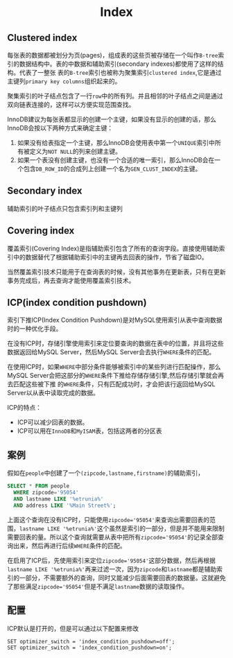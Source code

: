 # <center> Index
## Clustered index
每张表的数据都被划分为页(pages)，组成表的这些页被存储在一个叫作`B-tree`索引的数据结构中。表的中数据和辅助索引(secondary indexes)都使用了这样的结构。代表了一整张
表的`B-tree`索引也被称为聚集索引`clustered index`,它是通过主键列`primary key columns`组织起来的。

聚集索引的叶子结点包含了一行`row`中的所有列。并且相邻的叶子结点之间是通过双向链表连接的，这样可以方便实现范围查找。

InnoDB建议为每张表都显示的创建一个主键，如果没有显示的创建的话，那么InnoDB会按以下两种方式来确定主键：

1. 如果没有给表指定一个主键，那么InnoDB会使用表中第一个`UNIQUE`索引中所有被定义为`NOT NULL`的列来创建主键。
2. 如果一个表没有创建主键，也没有一个合适的唯一索引，那么InnoDB会在一个包含`DB_ROW_ID`的合成列上创建一个名为`GEN_CLUST_INDEX`的主键。

## Secondary index
辅助索引的叶子结点只包含索引列和主键列

## Covering index
覆盖索引(Covering Index)是指辅助索引包含了所有的查询字段。直接使用辅助索引中的数据替代了根据辅助索引中的主键再去回表的操作，节省了磁盘IO。

当然覆盖索引技术只能用于在查询表的时候，没有其他事务在更新表，只有在更新事务完成后，再去查询才能使用覆盖索引技术。

## ICP(index condition pushdown)
索引下推ICP(Index Condition Pushdown)是对MySQL使用索引从表中查询数据时的一种优化手段。

在没有ICP时，存储引擎使用索引来定位要查询的数据在表中的位置，并且将这些数据返回给MySQL Server，然后MySQL Server会去执行`WHERE`条件的匹配。

在使用ICP时，如果`WHERE`中部分条件能够被索引中的某些列进行匹配操作，那么MySQL Server会把这部分的`WHERE`条件下推给存储存储引擎,然后存储引擎就会再去匹配这些被下推
的`WHERE`条件，只有匹配成功时，才会把该行返回给MySQL Server以从表中读取完成的数据。

ICP的特点：

* ICP可以减少回表的数据。
* ICP可以用在`InnoDB`和`MyISAM`表，包括这两者的分区表

## 案例
假如在`people`中创建了一个`(zipcode,lastname,firstname)`的辅助索引，
```sql
SELECT * FROM people
  WHERE zipcode='95054'
  AND lastname LIKE '%etrunia%'
  AND address LIKE '%Main Street%';
```
上面这个查询在没有ICP时，只能使用`zipcode='95054'`来查询出需要回表的范围，`lastname LIKE '%etrunia%'`这个虽然是索引的一部分，但是并不能用来限制需要回表的量。所以这个查询就需要从表中把所有`zipcode='95054'`的记录全部查询出来，然后再进行后续`WHERE`条件的匹配。

在启用了ICP后，先使用索引来定位`zipcode='95054'`这部分数据，然后再根据`lastname LIKE '%etrunia%'`再来过滤一次，因为`zipcode`和`lastname`都是辅助索引的一部分，不需要额外的查询，同时又能减少后面需要回表的数据量。这就避免了那些满足`zipcode='95054'`但是不满足`lastname`数据的读取操作。

## 配置
ICP默认是打开的，但是可以通过以下配置来修改
```
SET optimizer_switch = 'index_condition_pushdown=off';
SET optimizer_switch = 'index_condition_pushdown=on';
```

